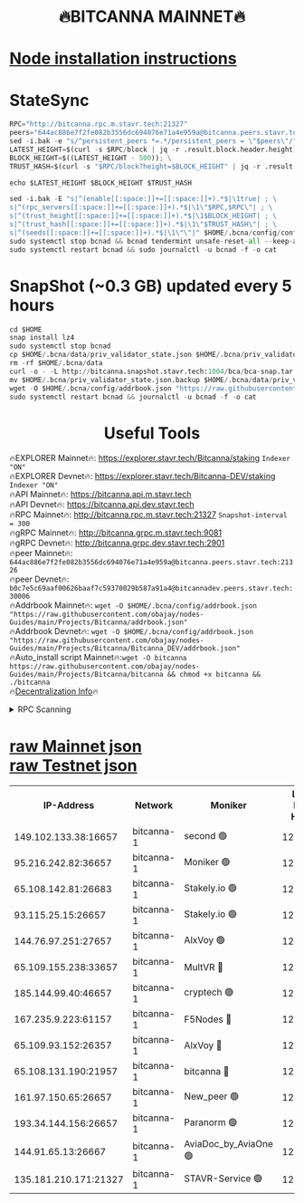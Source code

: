 <h1 align="center"> 🔥BITCANNA MAINNET🔥</h1>


[Node installation instructions](https://github.com/obajay/nodes-Guides/tree/main/Projects/Bitcanna)
=

# StateSync
```python
RPC="http://bitcanna.rpc.m.stavr.tech:21327"
peers="644ac886e7f2fe082b3556dc694076e71a4e959a@bitcanna.peers.stavr.tech:21326"
sed -i.bak -e "s/^persistent_peers *=.*/persistent_peers = \"$peers\"/" $HOME/.bcna/config/config.toml
LATEST_HEIGHT=$(curl -s $RPC/block | jq -r .result.block.header.height); \
BLOCK_HEIGHT=$((LATEST_HEIGHT - 500)); \
TRUST_HASH=$(curl -s "$RPC/block?height=$BLOCK_HEIGHT" | jq -r .result.block_id.hash)

echo $LATEST_HEIGHT $BLOCK_HEIGHT $TRUST_HASH

sed -i.bak -E "s|^(enable[[:space:]]+=[[:space:]]+).*$|\1true| ; \
s|^(rpc_servers[[:space:]]+=[[:space:]]+).*$|\1\"$RPC,$RPC\"| ; \
s|^(trust_height[[:space:]]+=[[:space:]]+).*$|\1$BLOCK_HEIGHT| ; \
s|^(trust_hash[[:space:]]+=[[:space:]]+).*$|\1\"$TRUST_HASH\"| ; \
s|^(seeds[[:space:]]+=[[:space:]]+).*$|\1\"\"|" $HOME/.bcna/config/config.toml
sudo systemctl stop bcnad && bcnad tendermint unsafe-reset-all --keep-addr-book
sudo systemctl restart bcnad && sudo journalctl -u bcnad -f -o cat
```
# SnapShot (~0.3 GB) updated every 5 hours
```python
cd $HOME
snap install lz4
sudo systemctl stop bcnad
cp $HOME/.bcna/data/priv_validator_state.json $HOME/.bcna/priv_validator_state.json.backup
rm -rf $HOME/.bcna/data
curl -o - -L http://bitcanna.snapshot.stavr.tech:1004/bca/bca-snap.tar.lz4 | lz4 -c -d - | tar -x -C $HOME/.bcna --strip-components 2
mv $HOME/.bcna/priv_validator_state.json.backup $HOME/.bcna/data/priv_validator_state.json
wget -O $HOME/.bcna/config/addrbook.json "https://raw.githubusercontent.com/obajay/nodes-Guides/main/Projects/Bitcanna/addrbook.json"
sudo systemctl restart bcnad && journalctl -u bcnad -f -o cat
```

 <h1 align="center"> Useful Tools</h1>

🔥EXPLORER Mainnet🔥:    https://explorer.stavr.tech/Bitcanna/staking          `Indexer "ON"` \
🔥EXPLORER Devnet🔥:     https://explorer.stavr.tech/Bitcanna-DEV/staking     `Indexer "ON"` \
🔥API Mainnet🔥:         https://bitcanna.api.m.stavr.tech \
🔥API Devnet🔥:          https://bitcanna.api.dev.stavr.tech \
🔥RPC Mainnet🔥:         http://bitcanna.rpc.m.stavr.tech:21327         `Snapshot-interval = 300` \
🔥gRPC Mainnet🔥:        http://bitcanna.grpc.m.stavr.tech:9081 \
🔥gRPC Devnet🔥:         http://bitcanna.grpc.dev.stavr.tech:2901 \
🔥peer Mainnet🔥:        `644ac886e7f2fe082b3556dc694076e71a4e959a@bitcanna.peers.stavr.tech:21326` \
🔥peer Devnet🔥:         `b0c7e5c69aaf00626baaf7c59370029b587a91a4@bitcannadev.peers.stavr.tech:30006` \
🔥Addrbook Mainnet🔥:    ```wget -O $HOME/.bcna/config/addrbook.json "https://raw.githubusercontent.com/obajay/nodes-Guides/main/Projects/Bitcanna/addrbook.json"``` \
🔥Addrbook Devnet🔥:    ```wget -O $HOME/.bcna/config/addrbook.json "https://raw.githubusercontent.com/obajay/nodes-Guides/main/Projects/Bitcanna/Bitcanna_DEV/addrbook.json"``` \
🔥Auto_install script Mainnet🔥:```wget -O bitcanna https://raw.githubusercontent.com/obajay/nodes-Guides/main/Projects/Bitcanna/bitcanna && chmod +x bitcanna && ./bitcanna``` \
🔥[Decentralization Info](https://github.com/obajay/StateSync-snapshots/tree/main/Projects/Bitcanna/Decentralization)🔥


<details>
<summary>RPC Scanning</summary>

<h2 align="center"> We scan nodes in real time every 4 hours. And we provide the final result of RPC endpoints.
We cannot influence the operation of these nodes in any way. </h2>


```python
If Voting Power is higher than 0 --> then the Node is a validator of the network and may be subject to attack and be a potential threat to the chain.
```
```python
We marked such validators with a red symbol
```

</details>

[raw Mainnet json](https://rpc-check.bcam.stavr.tech/bcam/rpc-bcam-result.json) \
[raw Testnet json](https://github.com/obajay/StateSync-snapshots/tree/main/Projects/Bitcanna/Rpc-Check-Testnet)
=



<table><tr><th>IP-Address</th><th>Network</th><th>Moniker</th><th>Latest Block Height</th><th>Earliest Block Height</th><th>Catching Up</th><th>Tx Index</th><th>Voting Power</th><th>Scan Time</th></tr><tr><td>149.102.133.38:16657</td><td>bitcanna-1</td><td>second 🟢</td><td>12301672</td><td>1</td><td>False</td><td>on</td><td>0</td><td>2024-01-26T14:28:08.192494041UTC</td></tr><tr><td>95.216.242.82:36657</td><td>bitcanna-1</td><td>Moniker 🟢</td><td>12301662</td><td>5776907</td><td>False</td><td>on</td><td>0</td><td>2024-01-26T14:27:08.292506925UTC</td></tr><tr><td>65.108.142.81:26683</td><td>bitcanna-1</td><td>Stakely.io 🟢</td><td>12301666</td><td>6152001</td><td>False</td><td>on</td><td>0</td><td>2024-01-26T14:27:34.383794890UTC</td></tr><tr><td>93.115.25.15:26657</td><td>bitcanna-1</td><td>Stakely.io 🟢</td><td>12301665</td><td>6520001</td><td>False</td><td>on</td><td>0</td><td>2024-01-26T14:27:27.879764690UTC</td></tr><tr><td>144.76.97.251:27657</td><td>bitcanna-1</td><td>AlxVoy 🟢</td><td>12301670</td><td>8805201</td><td>False</td><td>on</td><td>0</td><td>2024-01-26T14:27:57.483956515UTC</td></tr><tr><td>65.109.155.238:33657</td><td>bitcanna-1</td><td>MultVR 🔴</td><td>12301667</td><td>9933415</td><td>False</td><td>on</td><td>351882</td><td>2024-01-26T14:27:39.228530904UTC</td></tr><tr><td>185.144.99.40:46657</td><td>bitcanna-1</td><td>cryptech 🟢</td><td>12301661</td><td>11528001</td><td>False</td><td>on</td><td>0</td><td>2024-01-26T14:27:03.907521938UTC</td></tr><tr><td>167.235.9.223:61157</td><td>bitcanna-1</td><td>F5Nodes 🔴</td><td>12301667</td><td>12084001</td><td>False</td><td>on</td><td>570</td><td>2024-01-26T14:27:41.626614041UTC</td></tr><tr><td>65.109.93.152:26357</td><td>bitcanna-1</td><td>AlxVoy 🔴</td><td>12301672</td><td>12109301</td><td>False</td><td>on</td><td>1391725</td><td>2024-01-26T14:28:08.809536707UTC</td></tr><tr><td>65.108.131.190:21957</td><td>bitcanna-1</td><td>bitcanna 🔴</td><td>12301668</td><td>12201668</td><td>False</td><td>on</td><td>409267</td><td>2024-01-26T14:27:46.057850701UTC</td></tr><tr><td>161.97.150.65:26657</td><td>bitcanna-1</td><td>New_peer 🟢</td><td>12301666</td><td>12254001</td><td>False</td><td>on</td><td>0</td><td>2024-01-26T14:27:34.715733282UTC</td></tr><tr><td>193.34.144.156:26657</td><td>bitcanna-1</td><td>Paranorm 🟢</td><td>12301668</td><td>12271301</td><td>False</td><td>on</td><td>0</td><td>2024-01-26T14:27:46.325504675UTC</td></tr><tr><td>144.91.65.13:26667</td><td>bitcanna-1</td><td>AviaDoc_by_AviaOne 🟢</td><td>12301669</td><td>12292401</td><td>False</td><td>on</td><td>0</td><td>2024-01-26T14:27:54.841756040UTC</td></tr><tr><td>135.181.210.171:21327</td><td>bitcanna-1</td><td>STAVR-Service 🟢</td><td>12301670</td><td>12301001</td><td>False</td><td>on</td><td>0</td><td>2024-01-26T14:27:57.230076881UTC</td></tr></table>
